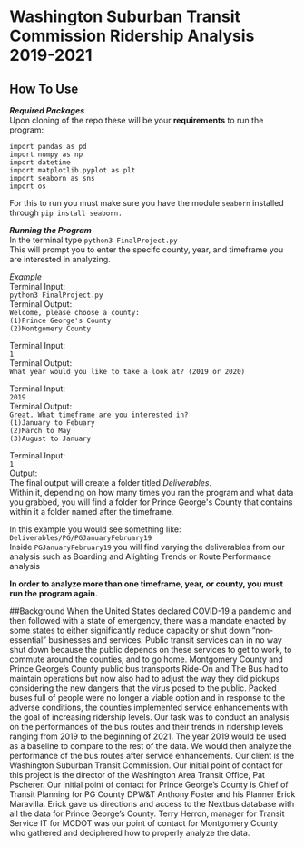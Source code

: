# Washington Suburban Transit Commission Ridership Analysis 2019-2021

## How To Use

**_Required Packages_**  
Upon cloning of the repo these will be your **requirements** to run the program:

`import pandas as pd`  
`import numpy as np`  
`import datetime`  
`import matplotlib.pyplot as plt`  
`import seaborn as sns`  
`import os`  

For this to run you must make sure you have the module `seaborn` installed through `pip install seaborn.`

**_Running the Program_**   
In the terminal type `python3 FinalProject.py`  
This will prompt you to enter the specifc county, year, and timeframe you are interested in analyzing.   
  
_Example_  
Terminal Input:  
`python3 FinalProject.py`  
Terminal Output:  
`Welcome, please choose a county:`  
`(1)Prince George's County`  
`(2)Montgomery County`   

Terminal Input:  
`1`  
Terminal Output:    
`What year would you like to take a look at? (2019 or 2020)`  
  
Terminal Input:  
`2019`  
Terminal Output:    
`Great. What timeframe are you interested in?`   
`(1)January to Febuary`  
`(2)March to May`  
`(3)August to January`  
  
Terminal Input:  
`1`  
Output:  
The final output will create a folder titled _Deliverables_.   
Within it, depending on how many times you ran the program and what data you grabbed, you will find a folder for Prince George's County that contains within it a folder named after the timeframe.  

In this example you would see something like:  
`Deliverables/PG/PGJanuaryFebruary19`  
Inside `PGJanuaryFebruary19` you will find varying the deliverables from our analysis such as Boarding and Alighting Trends or Route Performance analysis 


**In order to analyze more than one timeframe, year, or county, you must run the program again.**    



##Background
When the United States declared COVID-19 a pandemic and then followed with a state of emergency, there was a mandate enacted by some states to either significantly reduce capacity or shut down “non-essential” businesses and services. Public transit services can in no way shut down because the public depends on these services to get to work, to commute around the counties, and to go home.  Montgomery County and Prince George’s County public bus transports Ride-On and The Bus had to maintain operations but now also had to adjust the way they did pickups considering the new dangers that the virus posed to the public.  Packed buses full of people were no longer a viable option and in response to the adverse conditions, the counties implemented service enhancements with the goal of increasing ridership levels. 
Our task was to conduct an analysis on the performances of the bus routes and their trends in ridership levels ranging from 2019 to the beginning of 2021. The year 2019 would be used as a baseline to compare to the rest of the data. We would then analyze the performance of the bus routes after service enhancements.  Our client is the Washington Suburban Transit Commission.  Our initial point of contact for this project is the director of the Washington Area Transit Office, Pat Pscherer.  Our initial point of contact for Prince George’s County is Chief of Transit Planning for PG County DPW&T Anthony Foster and his Planner Erick Maravilla.  Erick gave us directions and access to the Nextbus database with all the data for Prince George’s County. Terry Herron, manager for Transit Service IT for MCDOT was our point of contact for Montgomery County who gathered and deciphered how to properly analyze the data.

